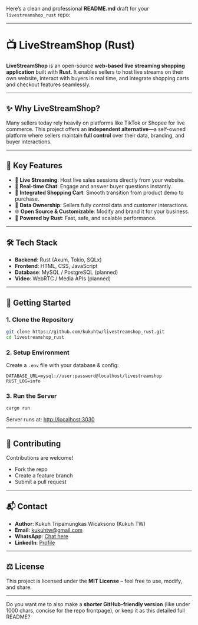 Here’s a clean and professional **README.md** draft for your `livestreamshop_rust` repo:

---

# 📺 LiveStreamShop (Rust)

**LiveStreamShop** is an open-source **web-based live streaming shopping application** built with **Rust**.
It enables sellers to host live streams on their own website, interact with buyers in real time, and integrate shopping carts and checkout features seamlessly.

---

## ✨ Why LiveStreamShop?

Many sellers today rely heavily on platforms like TikTok or Shopee for live commerce. This project offers an **independent alternative**—a self-owned platform where sellers maintain **full control** over their data, branding, and buyer interactions.

---

## 🔑 Key Features

* 🎥 **Live Streaming**: Host live sales sessions directly from your website.
* 💬 **Real-time Chat**: Engage and answer buyer questions instantly.
* 🛒 **Integrated Shopping Cart**: Smooth transition from product demo to purchase.
* 🔐 **Data Ownership**: Sellers fully control data and customer interactions.
* 🌐 **Open Source & Customizable**: Modify and brand it for your business.
* 🚀 **Powered by Rust**: Fast, safe, and scalable performance.

---

## 🛠️ Tech Stack

* **Backend**: Rust (Axum, Tokio, SQLx)
* **Frontend**: HTML, CSS, JavaScript
* **Database**: MySQL / PostgreSQL (planned)
* **Video**: WebRTC / Media APIs (planned)

---

## 🚀 Getting Started

### 1. Clone the Repository

```bash
git clone https://github.com/kukuhtw/livestreamshop_rust.git
cd livestreamshop_rust
```

### 2. Setup Environment

Create a `.env` file with your database & config:

```env
DATABASE_URL=mysql://user:password@localhost/livestreamshop
RUST_LOG=info
```

### 3. Run the Server

```bash
cargo run
```

Server runs at: [http://localhost:3030](http://localhost:3030)

---

## 🤝 Contributing

Contributions are welcome!

* Fork the repo
* Create a feature branch
* Submit a pull request

---

## 📬 Contact

* **Author**: Kukuh Tripamungkas Wicaksono (Kukuh TW)
* **Email**: [kukuhtw@gmail.com](mailto:kukuhtw@gmail.com)
* **WhatsApp**: [Chat here](https://wa.me/628129893706)
* **LinkedIn**: [Profile](https://id.linkedin.com/in/kukuhtw)

---

## ⚖️ License

This project is licensed under the **MIT License** – feel free to use, modify, and share.

---

Do you want me to also make a **shorter GitHub-friendly version** (like under 1000 chars, concise for the repo frontpage), or keep it as this detailed full README?
